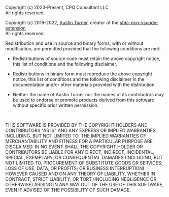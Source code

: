 Copyright (c) 2023-Present, CPQ Consultant LLC
<br/>All rights reserved.

Copyright (c) 2019-2022, [Austin Turner](https://github.com/paustint/), creator of the [sfdc-qcp-vscode-extension](https://github.com/paustint/sfdc-qcp-vscode-extension/)
<br/>All rights reserved.

Redistribution and use in source and binary forms, with or without modification, are permitted provided that the following conditions are met:

- Redistributions of source code must retain the above copyright notice, this list of conditions and the following disclaimer.

- Redistributions in binary form must reproduce the above copyright notice, this list of conditions and the following disclaimer in the documentation and/or other materials provided with the distribution.

- Neither the name of Austin Turner nor the names of its contributors may be used to endorse or promote products derived from this software without specific prior written permission.

<br/>

THIS SOFTWARE IS PROVIDED BY THE COPYRIGHT HOLDERS AND CONTRIBUTORS "AS IS" AND ANY EXPRESS OR IMPLIED WARRANTIES, INCLUDING, BUT NOT LIMITED TO, THE IMPLIED WARRANTIES OF MERCHANTABILITY AND FITNESS FOR A PARTICULAR PURPOSE ARE DISCLAIMED. IN NO EVENT SHALL THE COPYRIGHT HOLDER OR CONTRIBUTORS BE LIABLE FOR ANY DIRECT, INDIRECT, INCIDENTAL, SPECIAL, EXEMPLARY, OR CONSEQUENTIAL DAMAGES (INCLUDING, BUT NOT LIMITED TO, PROCUREMENT OF SUBSTITUTE GOODS OR SERVICES; LOSS OF USE, DATA, OR PROFITS; OR BUSINESS INTERRUPTION) HOWEVER CAUSED AND ON ANY THEORY OF LIABILITY, WHETHER IN CONTRACT, STRICT LIABILITY, OR TORT (INCLUDING NEGLIGENCE OR OTHERWISE) ARISING IN ANY WAY OUT OF THE USE OF THIS SOFTWARE, EVEN IF ADVISED OF THE POSSIBILITY OF SUCH DAMAGE.
